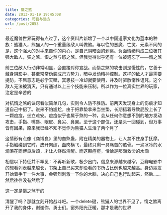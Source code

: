 ```yaml
---
title: 惰之煞
date: 2013-01-19 19:45:08
categories: 苟且与远方
url: /post/2053
---
```


最近魔兽世界玩得有点过了，这个资料片新增了一个以中国道家文化为蓝本的种族：熊猫人，熊猫人的一个重量级敌人叫做煞。与以往的恶魔、亡灵、元素不同的是，这个强大的对手来自你的内心，是自己阴暗面的剥离。负面情绪构成三位极其强大敌人，狂之煞、恨之煞与怒之煞。但我觉得似乎还有一位被遗忘了——惰之煞

前三位敌人行动非常明显，会直接对你宣战。而惰之煞的攻击则是慢性的，它善于藏身阴影中，甚至常常伪装成己方势力，暗中发动精神控制。这样的敌人才最需要提防，不屈意志是必学天赋，冥思技一冷却就要使用，并及时驱散惰性诅咒。这个敌人无法被消灭，只有通过以上三个技能来压制。所以作为一位真实世界的玩家，注定是辛苦的

对抗惰之煞的诀窍看似简单几句，实则令人防不胜防。前两天发现身上的伤痕才知道自己中招了。说来不怕尴尬，由于把靠垫拿来当坐垫，长期捂着导致屁股上长了一颗痘痘，坐立难安。痘痘似乎也属于煞的一种，会从任何你意想不到的地方发动攻击，手指、嘴唇、眼皮、鼻尖、鼻翼。至于这个部位，还是头一回碰到，但万事皆有因果，原来我已经不知不觉作为熊猫人生活了两个月了

这情形有点像《商博良》里的血煞蛊，附在精美的器物上，让人禁不住身手抚摩。手指触碰到它时，皮开肉绽，血肉横飞，最终只剩一具痛苦的骸骨。一滴冰冷的水滴落在商博良后颈，才让人倏然清醒。而这颗痘痘，恰恰是那滴救命的水滴

相信以下特征并不罕见：不再听新歌，极少出门，信息来源越来越窄，豆瓣电影中的想看列表越来越长，书架上自己买来却没看的书所占比例也越来越高。身边朋友开始着手干一件大事，会强烈刺激一下你的大脑，决心自己也行动起来，然后……然后往往没有然后了

这一定是惰之煞干的

清醒了吗？那就立刻开始战斗吧。一个delete键，熊猫人的世界不见了。惰之煞离开了我的身体，谢谢你，勇士们。窗外阳光正暖，那才是我的世界